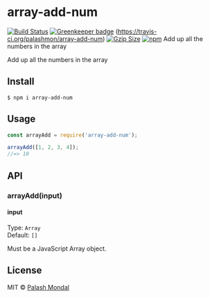 # array-add-num

[![Build Status](https://travis-ci.org/palashmon/array-add-num.svg?branch=master)](https://travis-ci.org/palashmon/array-add-num)
[![Greenkeeper badge](https://badges.greenkeeper.io/palashmon/array-add-num.svg)](https://greenkeeper.io/)
(https://travis-ci.org/palashmon/array-add-num)
[![Gzip Size](https://img.badgesize.io/https://unpkg.com/array-add-num?compression=gzip)](https://bundlephobia.com/result?p=array-add-num)
[![npm](https://img.shields.io/npm/v/array-add-num.svg)](https://www.npmjs.org/package/array-add-num)
Add up all the numbers in the array

Add up all the numbers in the array

## Install

```
$ npm i array-add-num
```

## Usage

```js
const arrayAdd = require('array-add-num');

arrayAdd([1, 2, 3, 4]);
//=> 10
```

## API

### arrayAdd(input)

#### input

Type: `Array`<br>
Default: `[]`

Must be a JavaScript Array object.

## License

MIT © [Palash Mondal](https://github.com/palashmon)

